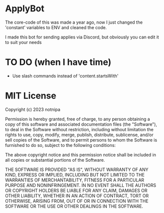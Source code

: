 # ApplyBot

The core-code of this was made a year ago, now I just changed the 'constant' variables to ENV and cleaned the code.

I made this bot for sending applies via Discord, but obviously you can edit it to suit your needs

# TO DO (when I have time)

- Use slash commands instead of 'content.startsWith'

# MIT License

Copyright (c) 2023 notnipa

Permission is hereby granted, free of charge, to any person obtaining a copy
of this software and associated documentation files (the "Software"), to deal
in the Software without restriction, including without limitation the rights
to use, copy, modify, merge, publish, distribute, sublicense, and/or sell
copies of the Software, and to permit persons to whom the Software is
furnished to do so, subject to the following conditions:

The above copyright notice and this permission notice shall be included in all
copies or substantial portions of the Software.

THE SOFTWARE IS PROVIDED "AS IS", WITHOUT WARRANTY OF ANY KIND, EXPRESS OR
IMPLIED, INCLUDING BUT NOT LIMITED TO THE WARRANTIES OF MERCHANTABILITY,
FITNESS FOR A PARTICULAR PURPOSE AND NONINFRINGEMENT. IN NO EVENT SHALL THE
AUTHORS OR COPYRIGHT HOLDERS BE LIABLE FOR ANY CLAIM, DAMAGES OR OTHER
LIABILITY, WHETHER IN AN ACTION OF CONTRACT, TORT OR OTHERWISE, ARISING FROM,
OUT OF OR IN CONNECTION WITH THE SOFTWARE OR THE USE OR OTHER DEALINGS IN THE
SOFTWARE.
